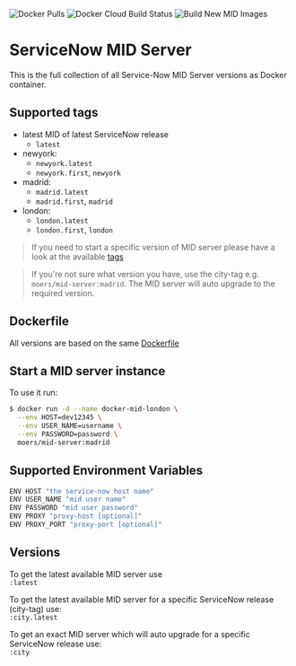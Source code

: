 ![Docker Pulls](https://img.shields.io/docker/pulls/moers/mid-server?style=flat-square) ![Docker Cloud Build Status](https://img.shields.io/docker/cloud/build/moers/mid-server?style=flat-square) ![Build New MID Images](https://github.com/bmoers/docker-mid-server/workflows/Build%20New%20MID%20Images/badge.svg)


# ServiceNow MID Server

This is the full collection of all Service-Now MID Server versions as Docker container.

## Supported tags

* latest MID of latest ServiceNow release
  * `latest`
* newyork:
  * `newyork.latest`
  * `newyork.first`, `newyork`
* madrid:
  * `madrid.latest`
  * `madrid.first`, `madrid`
* london:
  * `london.latest`
  * `london.first`, `london`

> If you need to start a specific version of MID server please have a look at the available [tags](https://hub.docker.com/r/moers/mid-server/tags)

> If you're not sure what version you have, use the city-tag e.g. `moers/mid-server:madrid`. The MID server will auto upgrade to the required version.

## Dockerfile

All versions are based on the same [Dockerfile](https://github.com/bmoers/docker-mid-server/blob/master/docker/Dockerfile)

## Start a MID server instance

To use it run:

```bash
$ docker run -d --name docker-mid-london \
  --env HOST=dev12345 \
  --env USER_NAME=username \
  --env PASSWORD=password \
  moers/mid-server:madrid
```

## Supported Environment Variables

```bash
ENV HOST "the service-now host name"
ENV USER_NAME "mid user name"
ENV PASSWORD "mid user password"
ENV PROXY "proxy-host [optional]"
ENV PROXY_PORT "proxy-port [optional]"
```

## Versions

To get the latest available MID server use \
`:latest`

To get the latest available MID server for a specific ServiceNow release (city-tag)  use: \
`:city.latest`

To get an exact MID server which will auto upgrade for a specific ServiceNow release use: \
`:city`
